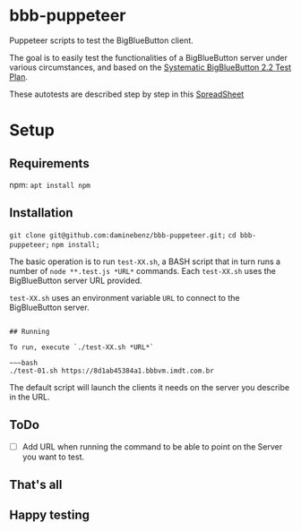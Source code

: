 # bbb-puppeteer

Puppeteer scripts to test the BigBlueButton client.

The goal is to easily test the functionalities of a BigBlueButton server under various circumstances, and based on the [Systematic BigBlueButton 2.2 Test Plan](https://docs.google.com/spreadsheets/d/1RUUKC30n5uMdnBeLgwkN4qvxWAJsKT6UWXMoGJOhleE).

These autotests are described step by step in this [SpreadSheet](https://docs.google.com/spreadsheets/d/1dXeYkATC-6_83gy4XXhdHNZnEtPuNOn07U6w9mYBYrc/edit?usp=sharing) 

# Setup

## Requirements

  npm: ```apt install npm```

## Installation

`git clone git@github.com:daminebenz/bbb-puppeteer.git;`
`cd bbb-puppeteer;`
`npm install;`


The basic operation is to run `test-XX.sh`, a BASH script that in turn runs a number of `node **.test.js *URL*` commands.  Each `test-XX.sh` uses the BigBlueButton server URL provided.

`test-XX.sh` uses an environment variable `URL` to connect to the BigBlueButton server.

~~~

## Running

To run, execute `./test-XX.sh *URL*`

~~~bash
./test-01.sh https://8d1ab45384a1.bbbvm.imdt.com.br
~~~

The default script will launch the clients it needs on the server you describe in the URL.

## ToDo

- [ ] Add URL when running the command to be able to point on the Server you want to test.

## That's all
## Happy testing
